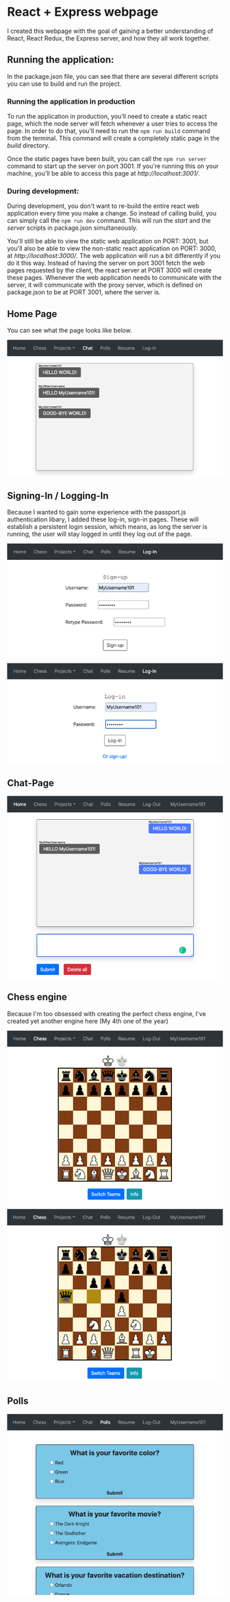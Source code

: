 # React + Express webpage

I created this webpage with the goal of gaining a better understanding of React, React Redux, the Express server, and how they all work together.

## Running the application: 

In the package.json file, you can see that there are several different scripts you can use to build and run the project. 

### Running the application in production

To run the application in production, you'll need to create a static react page, which the node server will fetch whenever a user tries to access the page. In order to do that, you'll need to run the `npm run build` command from the terminal. This command will create a completely static page in the *build* directory. 

Once the static pages have been built, you can call the `npm run server` command to start up the server on port 3001. If you're running this on your machine, you'll be able to access this page at *http://localhost:3001/*.

### During development:

During development, you don't want to re-build the entire react web application every time you make a change. So instead of calling build, you can simply call the `npm run dev` command. This will run the *start* and the *server* scripts in package.json simultaneously. 

You'll still be able to view the static web application on PORT: 3001, but you'll also be able to view the non-static react application on PORT: 3000, at *http://localhost:3000/*. The web application will run a bit differently if you do it this way. Instead of having the server on port 3001 fetch the web pages requested by the client, the react server at PORT 3000 will create these pages. Whenever the web application needs to communicate with the server, it will communicate with the proxy server, which is defined on package.json to be at PORT 3001, where the server is. 

## Home Page

You can see what the page looks like below.

![Home](https://github.com/jonathonjb/ReactWebApplication/blob/master/readmeImages/Home.png)

## Signing-In / Logging-In

Because I wanted to gain some experience with the passport.js authentication libary, I added these log-in, sign-in pages. These will establish a persistent login session, which means, as long the server is running, the user will stay logged in until they log out of the page.

![Sign-In](https://github.com/jonathonjb/ReactWebApplication/blob/master/readmeImages/SignIn.png)

![Logging-In](https://github.com/jonathonjb/ReactWebApplication/blob/master/readmeImages/LogIn.png)

## Chat-Page

![Chat page](https://github.com/jonathonjb/ReactWebApplication/blob/master/readmeImages/ChatPage.png)

## Chess engine

Because I'm too obsessed with creating the perfect chess engine, I've created yet another engine here (My 4th one of the year)

![Chess Engine](https://github.com/jonathonjb/ReactWebApplication/blob/master/readmeImages/ChessStart.png)

![Chess middlegame](https://github.com/jonathonjb/ReactWebApplication/blob/master/readmeImages/ChessMiddle.png)

## Polls

![Polls](https://github.com/jonathonjb/ReactWebApplication/blob/master/readmeImages/Polls.png)
